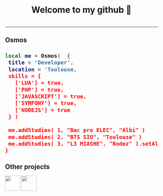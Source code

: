 <h1 align="center"> Welcome to my github 👋 <h1>
<hr />

<h2> Osmos <h2>

 ```lua
 local me = Osmos(  {
  title = 'Developer',
  location = 'Toulouse,
  skills = {
    ['LUA'] = true,
    ['PHP'] = true,
    ['JAVASCRIPT'] = true,
    ['SYMFONY'] = true,
    ['NODEJS'] = true
  } )
  
  me.addStudies( 1, "Bac pro ELEC", "Albi" )
  me.addStudies( 2, "BTS SIO", "Toulouse" )
  me.addStudies( 3, "L3 MIASHE", "Rodez" ).setAlternance( true )
}
```

<h2>Other projects </h2>
<a href="https://steamcommunity.com/id/ThePsyca/myworkshopfiles/"> <img width="50" height ="50" src="https://upload.wikimedia.org/wikipedia/commons/thumb/8/83/Steam_icon_logo.svg/1024px-Steam_icon_logo.svg.png" ></a> 
<a href="https://www.gmodstore.com/market/view/7267"><img width="50" height ="50"  src="https://upload.wikimedia.org/wikipedia/commons/thumb/9/97/Garry%27s_Mod_logo.svg/langfr-260px-Garry%27s_Mod_logo.svg.png"></a>
